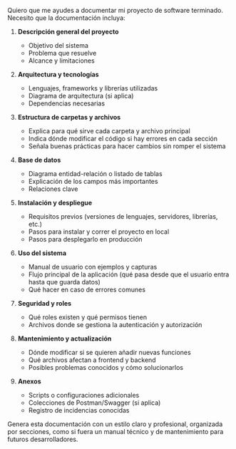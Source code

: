 Quiero que me ayudes a documentar mi proyecto de software terminado. 
Necesito que la documentación incluya:

1. **Descripción general del proyecto**
   - Objetivo del sistema
   - Problema que resuelve
   - Alcance y limitaciones

2. **Arquitectura y tecnologías**
   - Lenguajes, frameworks y librerías utilizadas
   - Diagrama de arquitectura (si aplica)
   - Dependencias necesarias

3. **Estructura de carpetas y archivos**
   - Explica para qué sirve cada carpeta y archivo principal
   - Indica dónde modificar el código si hay errores en cada sección
   - Señala buenas prácticas para hacer cambios sin romper el sistema

4. **Base de datos**
   - Diagrama entidad-relación o listado de tablas
   - Explicación de los campos más importantes
   - Relaciones clave

5. **Instalación y despliegue**
   - Requisitos previos (versiones de lenguajes, servidores, librerías, etc.)
   - Pasos para instalar y correr el proyecto en local
   - Pasos para desplegarlo en producción

6. **Uso del sistema**
   - Manual de usuario con ejemplos y capturas
   - Flujo principal de la aplicación (qué pasa desde que el usuario entra hasta que guarda datos)
   - Qué hacer en caso de errores comunes

7. **Seguridad y roles**
   - Qué roles existen y qué permisos tienen
   - Archivos donde se gestiona la autenticación y autorización

8. **Mantenimiento y actualización**
   - Dónde modificar si se quieren añadir nuevas funciones
   - Qué archivos afectan a frontend y backend
   - Posibles problemas conocidos y cómo solucionarlos

9. **Anexos**
   - Scripts o configuraciones adicionales
   - Colecciones de Postman/Swagger (si aplica)
   - Registro de incidencias conocidas

Genera esta documentación con un estilo claro y profesional, organizada por secciones, 
como si fuera un manual técnico y de mantenimiento para futuros desarrolladores.

